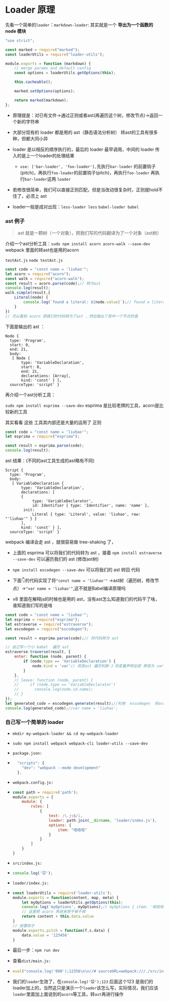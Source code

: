 # Loader 原理

先看一个简单的`loader`：`markdown-loader`: 其实就是一个 **导出为一个函数的 node 模块**

```javascript
"use strict";

const marked = require("marked");
const loaderUtils = require("loader-utils");

module.exports = function (markdown) {
    // merge params and default config
    const options = loaderUtils.getOptions(this);

    this.cacheable();

    marked.setOptions(options);

    return marked(markdown);
};
```

- 原理就是：对已有文件->通过正则或者ast(再遍历这个树，修改节点)->返回一个新的字符串

- 大部分现有的 loader 都是用的 ast（静态语法分析树） 转ast的工具有很多种，但都大同小异

- loader 是以相反的顺序执行的，最后的 loader 最早调用，中间的 loader 传入的是上一个loader的处理结果
  - `use: ['bar-loader', 'foo-loader'],`先执行`bar-loader` 的前置钩子(pitch)，再执行`foo-loader`的前置钩子(pitch)，再执行`foo-loader` 再执行`bar-loader`这两 `loader`

- 若修改很简单，我们可以直接正则匹配，但是当改动很复杂时，正则就hold不住了，必须上 ast

- loader一般是成对出现：`less-loader less` `babel-loader babel`

### ast 例子

> ast 就是一颗树（一个对象），把我们写的代码翻译为了一个对象（ast树）

介绍一个ast分析工具：`sudo npm install acorn acorn-walk --save-dev` webpack 里面的转ast也是用的acorn

`testAst.js`  `node testAst.js`

```javascript
const code = "const name = 'liuhao'";
let acorn = require("acorn");
const walk = require("acorn-walk");
const result = acorn.parse(code);// 转为ast
console.log(result);
walk.simple(result,{
    Literal(node) {
        console.log(`found a literal: ${node.value}`);// found a literal: liuhao
    }
})
// 可以看到 acorn 把我们的代码转为了ast ，然后输出了其中一个节点的值
```

下面是输出的 ast ：

```
Node {
  type: 'Program',
  start: 0,
  end: 21,
  body:
   [ Node {
       type: 'VariableDeclaration',
       start: 0,
       end: 21,
       declarations: [Array],
       kind: 'const' } ],
  sourceType: 'script' }
```

再介绍一个ast分析工具：

`sudo npm install esprima --save-dev` esprima 是比较老牌的工具，acorn是比较新的工具

其实看看 这些 工具其内部还是大量的运用了 正则

```javascript
const code = "const name = 'liuhao'";
let esprima = require("esprima");

const result = esprima.parse(code);
console.log(result);

```

ast 结果：(不同的ast工具生成的ast略有不同)

```
Script {
  type: 'Program',
  body:
   [ VariableDeclaration {
       type: 'VariableDeclaration',
       declarations: [
       {
    		type: 'VariableDeclarator',
    		id: Identifier { type: 'Identifier', name: 'name' },
    	init:
     		Literal { type: 'Literal', value: 'liuhao', raw: "'liuhao'" } } 
       ],
       kind: 'const' } ],
  sourceType: 'script' }
```

webpack 编译会走 ast ，就很容易做 tree-shaking 了，

- 上面的 esprima 可以将我们的代码转为 ast ，接着 `npm install estraverse --save-dev` 可以遍历我们的 ast (修改ast树)

- `npm install escodegen --save-dev` 可以将我们的 ast 转回 代码
- 下面👇的代码实现了将`"const name = 'liuhao'"` ->ast树（遍历树，修改节点）->`"var name = 'liuhao'"`,这不就是Babel编译原理吗
- v8 里面在解释js的时候也是用的 ast，没有ast怎么知道我们的代码干了啥，谁知道我们写的是啥

```javascript
const code = "const name = 'liuhao'";
let esprima = require("esprima");
let estraverse = require("estraverse");
let escodegen = require("escodegen");

const result = esprima.parse(code);// 将代码转为 ast 

// 自己写一个小 babel  遍历 ast
estraverse.traverse(result, {
    enter: function (node, parent) {
        if (node.type == 'VariableDeclaration') {
            node.kind = 'var'// 改变ast 遍历判断-》将变量声明全部 修改为 var
        }
    },
    // leave: function (node, parent) {
    //     if (node.type == 'VariableDeclarator')
    //       console.log(node.id.name);
    // }
});
let generated_code = escodegen.generate(result);//利用  escodegen  将ast 吐出来为代码
console.log(generated_code);//var name = 'liuhao';
```

### 自己写一个简单的 loader

- `mkdir my-webpack-loader && cd my-webpack-loader`

- `sudo npm install webpack webpack-cli loader-utils --save-dev`

- `package.json:`

- ```javascript
    "scripts": {
      "dev": "webpack --mode development"
    },
  ```

- `webpack.config.js:`

- ```javascript
  const path = require('path');
  module.exports = {
      module: {
          rules: [
              {
                  test: /\.js$/i,
                  loader: path.join(__dirname, 'loader/index.js'),
                  options: {
                      item: "哈哈哈"
                  }
              }
          ]
      }
  }
  ```

- `src/index.js:`

- ```javascript
  console.log('🐭');
  ```

- `loader/index.js:`

- ```javascript
  const loaderUtils = require('loader-utils');
  module.exports = function(content, map, meta) {
      let myOptions = loaderUtils.getOptions(this);
      console.log('myOptions', myOptions);// myOptions { item: '哈哈哈' }
      // 这里把 acorn 弄进来想干嘛干嘛 
      return content + this.data.value
  }
  // 前置钩子
  module.exports.pitch = function(f,s,data) {
      data.value = '123456'
  }
  ```

- 最后一步：`npm run dev`

- 查看`dist/main.js:`

- ```javascript
  eval("console.log('000');12356\n\n//# sourceURL=webpack:///./src/index.js?");
  ```

- 我们的`loader`生效了，在`console.log('🐭');123` 后面这个123 是我们的loader加上的，当然这只是演示一个`loader`该怎么写，实际情况，我们应该`loader`里面加上面说到的`acorn`等工具，转`ast`再进行操作